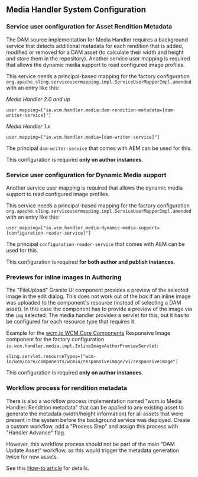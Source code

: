 ## Media Handler System Configuration


### Service user configuration for Asset Rendition Metadata

The DAM source implementation for Media Handler requires a background service that detects additional metadata for each rendition that is added, modified or removed for a DAM asset (to calculate their width and height and store them in the repository). Another service user mapping is required that allows the dynamic media support to read configured image profiles.

This service needs a principal-based mapping for the factory configuration `org.apache.sling.serviceusermapping.impl.ServiceUserMapperImpl.amended` with an entry like this:

_Media Handler 2.0 and up_

```
user.mapping=["io.wcm.handler.media:dam-rendition-metadata=[dam-writer-service]"]
```

_Media Handler 1.x_
```
user.mapping=["io.wcm.handler.media=[dam-writer-service]"]
```

The principal `dam-writer-service` that comes with AEM can be used for this.

This configuration is required **only on author instances**.


### Service user configuration for Dynamic Media support

Another service user mapping is required that allows the dynamic media support to read configured image profiles.

This service needs a principal-based mapping for the factory configuration `org.apache.sling.serviceusermapping.impl.ServiceUserMapperImpl.amended` with an entry like this:

```
user.mapping=["io.wcm.handler.media:dynamic-media-support=[configuration-reader-service]"]
```

The principal `configuration-reader-service` that comes with AEM can be used for this.

This configuration is required **for both author and publish instances**.


### Previews for inline images in Authoring

The "FileUpload" Granite UI component provides a preview of the selected image in the edit dialog. This does not work out of the box if an inline image was uploaded to the component's resource (instead of selecting a DAM asset). In this case the component has to provide a preview of the image via the `img` selected. The media handler provides a servlet for this, but it has to be configured for each resource type that requires it.

Example for the [wcm.io WCM Core Components][wcmio-wcm-core-components] Responsive Image component for the factory configuration `io.wcm.handler.media.impl.InlineImageAuthorPreviewServlet`:

```
sling.servlet.resourceTypes=["wcm-io/wcm/core/components/wcmio/responsiveimage/v1/responsiveimage"]
```

This configuration is required **only on author instances**.


### Workflow process for rendition metadata

There is also a workflow process implementation named "wcm.io Media Handler: Rendition metadata" that can be applied to any existing asset to generate the metadata (width/height information) for all assets that were present in the system before the background service was deployed. Create a custom workflow, add a "Process Step" and assign this process with "Handler Advance" flag.

However, this workflow process should not be part of the main "DAM Update Asset" workflow, as this would trigger the metadata generation twice for new assets.

See this [How-to article][workflow-how-to] for details.




[workflow-how-to]: https://wcm-io.atlassian.net/wiki/x/AQDrRw
[wcmio-wcm-core-components]: https://wcm.io/wcm/core-components/
